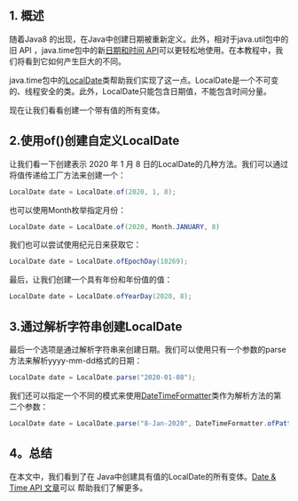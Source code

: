 ## 1. 概述

随着Java8 的出现，在Java中创建日期被重新定义。此外，相对于java.util包中的旧 API  ，java.time包中的新[日期和时间 API](https://www.baeldung.com/migrating-to-java-8-date-time-api)可以更轻松地使用。在本教程中，我们将看到它如何产生巨大的不同。

java.time包中的[LocalDate](https://docs.oracle.com/en/java/javase/11/docs/api/java.base/java/time/LocalDate.html)类帮助我们实现了这一点。LocalDate是一个不可变的、线程安全的类。此外，LocalDate只能包含日期值，不能包含时间分量。

现在让我们看看创建一个带有值的所有变体。

## 2.使用of()创建自定义LocalDate

让我们看一下创建表示 2020 年 1 月 8 日的LocalDate的几种方法。我们可以通过将值传递给工厂方法来创建一个：

```java
LocalDate date = LocalDate.of(2020, 1, 8);
```

也可以使用Month枚举指定月份：

```java
LocalDate date = LocalDate.of(2020, Month.JANUARY, 8)
```

我们也可以尝试使用纪元日来获取它：

```java
LocalDate date = LocalDate.ofEpochDay(18269);
```

最后，让我们创建一个具有年份和年份值的值：

```java
LocalDate date = LocalDate.ofYearDay(2020, 8);
```

## 3.通过解析字符串创建LocalDate

最后一个选项是通过解析字符串来创建日期。我们可以使用只有一个参数的parse方法来解析yyyy-mm-dd格式的日期：

```java
LocalDate date = LocalDate.parse("2020-01-08");
```

我们还可以指定一个不同的模式来使用[DateTimeFormatter](https://docs.oracle.com/en/java/javase/11/docs/api/java.base/java/time/format/DateTimeFormatter.html)类作为解析方法的第二个参数：

```java
LocalDate date = LocalDate.parse("8-Jan-2020", DateTimeFormatter.ofPattern("d-MMM-yyyy"));
```

## 4。总结

在本文中，我们看到了在 Java中创建具有值的LocalDate的所有变体。[Date & Time API 文章](https://www.baeldung.com/java-8-date-time-intro)可以 帮助我们了解更多。